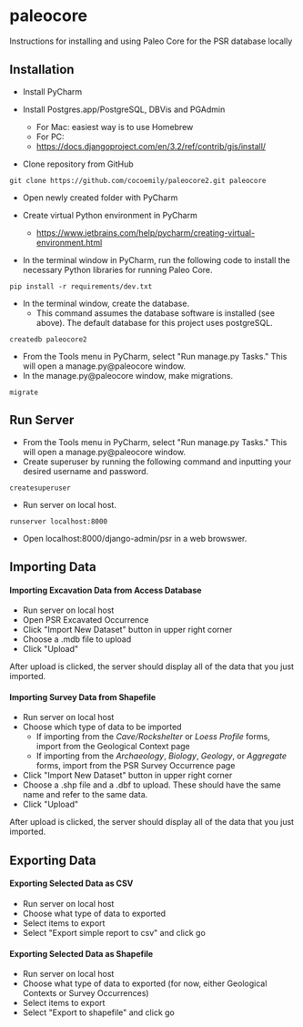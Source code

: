paleocore
==================

Instructions for installing and using Paleo Core for the PSR database locally

Installation
------------------
* Install PyCharm
* Install Postgres.app/PostgreSQL, DBVis and PGAdmin
  * For Mac: easiest way is to use Homebrew
  * For PC: 
  * https://docs.djangoproject.com/en/3.2/ref/contrib/gis/install/

* Clone repository from GitHub
```
git clone https://github.com/cocoemily/paleocore2.git paleocore
```
* Open newly created folder with PyCharm
* Create virtual Python environment in PyCharm 
    * https://www.jetbrains.com/help/pycharm/creating-virtual-environment.html


* In the terminal window in PyCharm, run the following code to install the necessary Python libraries for running Paleo Core.
```
pip install -r requirements/dev.txt
```

* In the terminal window, create the database. 
    * This command assumes the database software is installed (see above). The default database for this project uses postgreSQL.
```
createdb paleocore2
```

* From the Tools menu in PyCharm, select "Run manage.py Tasks." This will open a manage.py@paleocore window. 
* In the manage.py@paleocore window, make migrations.
```
migrate
```

Run Server
--------------------
* From the Tools menu in PyCharm, select "Run manage.py Tasks." This will open a manage.py@paleocore window. 
* Create superuser by running the following command and inputting your desired username and password.
```
createsuperuser
```

* Run server on local host.
```
runserver localhost:8000
```

* Open localhost:8000/django-admin/psr in a web browswer.


Importing Data
--------------------
#### Importing Excavation Data from Access Database
* Run server on local host
* Open PSR Excavated Occurrence
* Click "Import New Dataset" button in upper right corner
* Choose a .mdb file to upload
* Click "Upload"

After upload is clicked, the server should display all of the data that you just imported.

#### Importing Survey Data from Shapefile
* Run server on local host
* Choose which type of data to be imported
  * If importing from the _Cave/Rockshelter_ or _Loess Profile_ forms, import from the Geological Context page
  * If importing from the _Archaeology_, _Biology_, _Geology_, or _Aggregate_ forms, import from the PSR Survey Occurrence page
* Click "Import New Dataset" button in upper right corner
* Choose a .shp file and a .dbf to upload. These should have the same name and refer to the same data.
* Click "Upload"

After upload is clicked, the server should display all of the data that you just imported. 


Exporting Data
--------------------
#### Exporting Selected Data as CSV
* Run server on local host
* Choose what type of data to exported
* Select items to export
* Select "Export simple report to csv" and click go

#### Exporting Selected Data as Shapefile
* Run server on local host
* Choose what type of data to exported (for now, either Geological Contexts or Survey Occurrences)
* Select items to export
* Select "Export to shapefile" and click go
